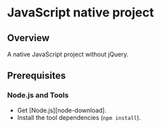 # JavaScript native project

## Overview

A native JavaScript project without jQuery.

## Prerequisites

### Node.js and Tools

- Get [Node.js][node-download].
- Install the tool dependencies (`npm install`).
